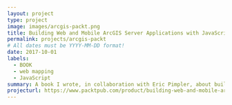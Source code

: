 ```yaml
---
layout: project
type: project
image: images/arcgis-packt.png
title: Building Web and Mobile ArcGIS Server Applications with JavaScript - Second Edition
permalink: projects/arcgis-packt
# All dates must be YYYY-MM-DD format!
date: 2017-10-01
labels:
  - BOOK
  - web mapping
  - JavaScript
summary: A book I wrote, in collaboration with Eric Pimpler, about building web and mobile mapping applications using Esri's ArcGIS framework.
projecturl: https://www.packtpub.com/product/building-web-and-mobile-arcgis-server-applications-with-javascript-second-edition/9781787280526
---
```

